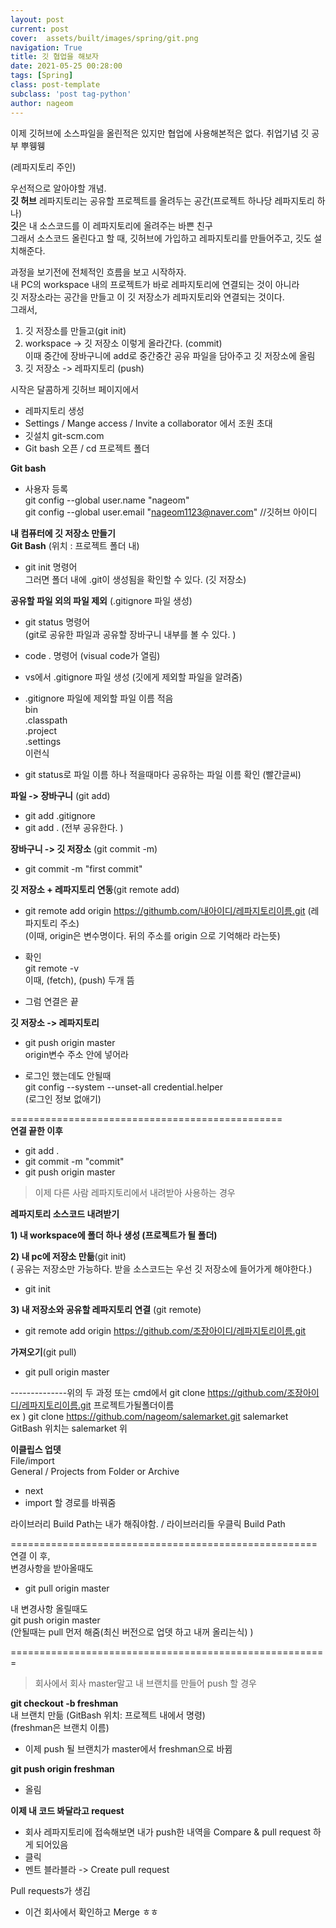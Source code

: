 ```yaml
---
layout: post
current: post
cover:  assets/built/images/spring/git.png
navigation: True
title: 깃 협업을 해보자 
date: 2021-05-25 00:28:00
tags: [Spring]
class: post-template
subclass: 'post tag-python'
author: nageom
---
```


이제 깃허브에 소스파일을 올린적은 있지만 협업에 사용해본적은 없다. 
취업기념 깃 공부 뿌웽웽

(레파지토리 주인)

우선적으로  알아야할 개념.<br>
**깃 허브** 레파지토리는 공유할 프로젝트를 올려두는 공간(프로젝트 하나당 레파지토리 하나)<br>
**깃**은 내 소스코드를 이 레파지토리에 올려주는 바쁜 친구<br>
그래서 소스코드 올린다고 할 때, 깃허브에 가입하고 레파지토리를 만들어주고, 깃도 설치해준다.<br>

과정을 보기전에 전체적인 흐름을 보고 시작하자.<br>
내 PC의 workspace 내의 프로젝트가 바로 레파지토리에 연결되는 것이 아니라<br>
깃 저장소라는 공간을 만들고 이 깃 저장소가 레파지토리와 연결되는 것이다.<br>
그래서,<br>
1) 깃 저장소를 만들고(git init)<br>
2) workspace -> 깃 저장소 이렇게 올라간다. (commit)<br>
   이때 중간에 장바구니에 add로 중간중간 공유 파일을 담아주고 깃 저장소에 올림<br>
3) 깃 저장소 -> 레파지토리 (push)<br>



시작은 달콤하게 깃허브 페이지에서 <br>
- 레파지토리 생성<br>
- Settings / Mange access / Invite a collaborator 에서 조원 초대<br>
- 깃설치 git-scm.com<br>
- Git bash 오픈 / cd 프로젝트 폴더<br>


**Git bash**<br>
- 사용자 등록<br>
  git config --global user.name "nageom"<br>
  git config --global user.email "nageom1123@naver.com" //깃허브 아이디<br>

**내 컴퓨터에 깃 저장소 만들기**<br>
**Git Bash** (위치 : 프로젝트 폴더 내)<br>
- git init 명령어<br>
  그러면 폴더 내에 .git이 생성됨을 확인할 수 있다. (깃 저장소)<br>

**공유할 파일 외의 파일 제외** (.gitignore 파일 생성)<br>
- git status 명령어<br>
  (git로 공유한 파일과 공유할 장바구니 내부를 볼 수 있다. )<br>

- code .  명령어 (visual code가 열림)<br>

- vs에서 .gitignore 파일 생성 (깃에게 제외할 파일을 알려줌)<br>
- .gitignore 파일에 제외할 파일 이름 적음<br>
  bin<br>
  .classpath<br>
  .project<br>
  .settings<br>
  이런식<br>
- git status로 파일 이름 하나 적을때마다 공유하는 파일 이름 확인 (빨간글씨)<br>

**파일 ->  장바구니** (git add)<br>
- git add .gitignore<br>
- git add .  (전부 공유한다. )<br>

**장바구니 -> 깃 저장소** (git commit -m)<br>
- git commit -m "first commit"<br>

**깃 저장소 + 레파지토리 연동**(git remote add) <br>
-  git remote add origin https://githumb.com/내아이디/레파지토리이름.git (레파지토리 주소)<br>
   (이때, origin은 변수명이다. 뒤의 주소를 origin 으로 기억해라 라는뜻)<br>

- 확인<br>
  git remote -v<br>
  이때, (fetch), (push) 두개 뜸<br>
- 그럼 연결은 끝<br>

**깃 저장소 -> 레파지토리**<br>
- git push origin master<br>
  origin변수 주소 안에 넣어라<br>

- 로그인 했는데도 안될때<br>
  git config --system --unset-all credential.helper<br>
  (로그인 정보 없애기)<br>

===============================================<br>
**연결 끝한 이후**<br>
- git add .<br>
- git commit -m "commit"<br>
- git push origin master <br>


> 이제 다른 사람 레파지토리에서 내려받아 사용하는 경우 


**레파지토리 소스코드 내려받기**<br>

**1) 내 workspace에 폴더 하나 생성 (프로젝트가 될 폴더)**<br>

**2) 내 pc에 저장소 만듦**(git init)<br>
( 공유는 저장소만 가능하다. 받을 소스코드는 우선 깃 저장소에 들어가게 해야한다.)<br>
- git init<br>

**3) 내 저장소와 공유할 레파지토리 연결** (git remote)<br>
- git remote add origin https://github.com/조장아이디/레파지토리이름.git<br>

**가져오기**(git pull) <br>
- git pull origin master<br>

--------------위의 두 과정 또는 cmd에서 git clone https://github.com/조장아이디/레파지토리이름.git  프로젝트가될폴더이름<br>
ex )  git clone https://github.com/nageom/salemarket.git salemarket<br>
GitBash 위치는 salemarket 위<br>


**이클립스 업뎃**<br>
File/import<br>
General / Projects from Folder or Archive<br>
- next<br>
- import 할 경로를 바꿔줌<br>

라이브러리 Build Path는 내가 해줘야함. / 라이브러리들 우클릭 Build Path<br>


=====================================================<br>
연결 이 후,<br>
변경사항을 받아올때도<br>
- git pull origin master<br>

내 변경사항 올릴때도<br>
git push origin master<br>
(안될때는 pull 먼저 해줌(최신 버전으로 업뎃 하고 내꺼 올리는식)  )<br>


=======================================================<br>
> 회사에서 회사 master말고 내 브랜치를 만들어 push 할 경우<br>

**git checkout -b freshman**<br>
내 브랜치 만듦 (GitBash 위치: 프로젝트 내에서 명령)<br>
(freshman은 브랜치 이름)<br>
- 이제 push 될 브랜치가 master에서 freshman으로 바뀜<br>

**git push origin freshman**<br>
- 올림<br>

**이제 내 코드 봐달라고 request**<br>
- 회사 레파지토리에 접속해보면 내가 push한 내역을 Compare & pull request 하게 되어있음<br>
- 클릭<br>
- 멘트 블라블라  -> Create pull request<br>

Pull requests가 생김<br>
- 이건 회사에서 확인하고 Merge ㅎㅎ <br>




































